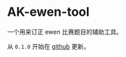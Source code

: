 # AK-ewen-tool
一个用来订正 ewen 比赛题目的辅助工具。

从 `0.1.0` 开始在 [github](https://github.com/hanyuchen2019/AK-ewen-tool) 更新。
